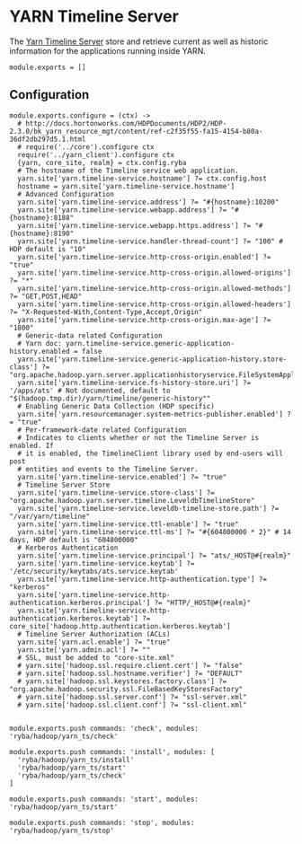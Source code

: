 
# YARN Timeline Server

The [Yarn Timeline Server][ts] store and retrieve current as well as historic
information for the applications running inside YARN.

    module.exports = []

## Configuration

    module.exports.configure = (ctx) ->
      # http://docs.hortonworks.com/HDPDocuments/HDP2/HDP-2.3.0/bk_yarn_resource_mgt/content/ref-c2f35f55-fa15-4154-b80a-36df2db297d5.1.html
      # require('../core').configure ctx
      require('../yarn_client').configure ctx
      {yarn, core_site, realm} = ctx.config.ryba
      # The hostname of the Timeline service web application.
      yarn.site['yarn.timeline-service.hostname'] ?= ctx.config.host
      hostname = yarn.site['yarn.timeline-service.hostname']
      # Advanced Configuration
      yarn.site['yarn.timeline-service.address'] ?= "#{hostname}:10200"
      yarn.site['yarn.timeline-service.webapp.address'] ?= "#{hostname}:8188"
      yarn.site['yarn.timeline-service.webapp.https.address'] ?= "#{hostname}:8190"
      yarn.site['yarn.timeline-service.handler-thread-count'] ?= "100" # HDP default is "10"
      yarn.site['yarn.timeline-service.http-cross-origin.enabled'] ?= "true"
      yarn.site['yarn.timeline-service.http-cross-origin.allowed-origins'] ?= "*"
      yarn.site['yarn.timeline-service.http-cross-origin.allowed-methods'] ?= "GET,POST,HEAD"
      yarn.site['yarn.timeline-service.http-cross-origin.allowed-headers'] ?= "X-Requested-With,Content-Type,Accept,Origin"
      yarn.site['yarn.timeline-service.http-cross-origin.max-age'] ?= "1800"
      # Generic-data related Configuration
      # Yarn doc: yarn.timeline-service.generic-application-history.enabled = false
      yarn.site['yarn.timeline-service.generic-application-history.store-class'] ?= "org.apache.hadoop.yarn.server.applicationhistoryservice.FileSystemApplicationHistoryStore"
      yarn.site['yarn.timeline-service.fs-history-store.uri'] ?= '/apps/ats' # Not documented, default to "$(hadoop.tmp.dir)/yarn/timeline/generic-history""
      # Enabling Generic Data Collection (HDP specific)
      yarn.site['yarn.resourcemanager.system-metrics-publisher.enabled'] ?= "true"
      # Per-framework-date related Configuration
      # Indicates to clients whether or not the Timeline Server is enabled. If
      # it is enabled, the TimelineClient library used by end-users will post
      # entities and events to the Timeline Server.
      yarn.site['yarn.timeline-service.enabled'] ?= "true"
      # Timeline Server Store
      yarn.site['yarn.timeline-service.store-class'] ?= "org.apache.hadoop.yarn.server.timeline.LeveldbTimelineStore"
      yarn.site['yarn.timeline-service.leveldb-timeline-store.path'] ?= "/var/yarn/timeline"
      yarn.site['yarn.timeline-service.ttl-enable'] ?= "true"
      yarn.site['yarn.timeline-service.ttl-ms'] ?= "#{604800000 * 2}" # 14 days, HDP default is "604800000"
      # Kerberos Authentication
      yarn.site['yarn.timeline-service.principal'] ?= "ats/_HOST@#{realm}"
      yarn.site['yarn.timeline-service.keytab'] ?= '/etc/security/keytabs/ats.service.keytab'
      yarn.site['yarn.timeline-service.http-authentication.type'] ?= "kerberos"
      yarn.site['yarn.timeline-service.http-authentication.kerberos.principal'] ?= "HTTP/_HOST@#{realm}"
      yarn.site['yarn.timeline-service.http-authentication.kerberos.keytab'] ?= core_site['hadoop.http.authentication.kerberos.keytab']
      # Timeline Server Authorization (ACLs)
      yarn.site['yarn.acl.enable'] ?= "true"
      yarn.site['yarn.admin.acl'] ?= ""
      # SSL, must be added to "core-site.xml"
      # yarn.site['hadoop.ssl.require.client.cert'] ?= "false"
      # yarn.site['hadoop.ssl.hostname.verifier'] ?= "DEFAULT"
      # yarn.site['hadoop.ssl.keystores.factory.class'] ?= "org.apache.hadoop.security.ssl.FileBasedKeyStoresFactory"
      # yarn.site['hadoop.ssl.server.conf'] ?= "ssl-server.xml"
      # yarn.site['hadoop.ssl.client.conf'] ?= "ssl-client.xml"


    module.exports.push commands: 'check', modules: 'ryba/hadoop/yarn_ts/check'

    module.exports.push commands: 'install', modules: [
      'ryba/hadoop/yarn_ts/install'
      'ryba/hadoop/yarn_ts/start'
      'ryba/hadoop/yarn_ts/check'
    ]

    module.exports.push commands: 'start', modules: 'ryba/hadoop/yarn_ts/start'

    module.exports.push commands: 'stop', modules: 'ryba/hadoop/yarn_ts/stop'

[ts]: http://hadoop.apache.org/docs/current/hadoop-yarn/hadoop-yarn-site/TimelineServer.html
